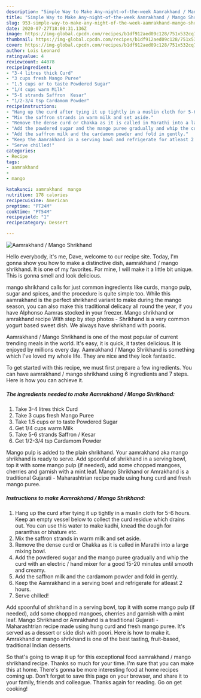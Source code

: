 ```yaml
---
description: "Simple Way to Make Any-night-of-the-week Aamrakhand / Mango Shrikhand"
title: "Simple Way to Make Any-night-of-the-week Aamrakhand / Mango Shrikhand"
slug: 953-simple-way-to-make-any-night-of-the-week-aamrakhand-mango-shrikhand
date: 2020-07-27T18:00:31.136Z
image: https://img-global.cpcdn.com/recipes/b1df912aed09c128/751x532cq70/aamrakhand-mango-shrikhand-recipe-main-photo.jpg
thumbnail: https://img-global.cpcdn.com/recipes/b1df912aed09c128/751x532cq70/aamrakhand-mango-shrikhand-recipe-main-photo.jpg
cover: https://img-global.cpcdn.com/recipes/b1df912aed09c128/751x532cq70/aamrakhand-mango-shrikhand-recipe-main-photo.jpg
author: Lois Leonard
ratingvalue: 4
reviewcount: 44078
recipeingredient:
- "3-4 litres thick Curd"
- "3 cups fresh Mango Puree"
- "1.5 cups or to taste Powdered Sugar"
- "1/4 cups warm Milk"
- "5-6 strands Saffron  Kesar"
- "1/2-3/4 tsp Cardamom Powder"
recipeinstructions:
- "Hang up the curd after tying it up tightly in a muslin cloth for 5-6 hours. Keep an empty vessel below to collect the curd residue which drains out. You can use this water to make kadhi, knead the dough for paranthas or bhature etc."
- "Mix the saffron strands in warm milk and set aside."
- "Remove the dense curd or Chakka as it is called in Marathi into a large mixing bowl."
- "Add the powdered sugar and the mango puree gradually and whip the curd with an electric / hand mixer for a good 15-20 minutes until smooth and creamy."
- "Add the saffron milk and the cardamom powder and fold in gently."
- "Keep the Aamrakhand in a serving bowl and refrigerate for atleast 2 hours."
- "Serve chilled!"
categories:
- Recipe
tags:
- aamrakhand
- 
- mango

katakunci: aamrakhand  mango 
nutrition: 178 calories
recipecuisine: American
preptime: "PT24M"
cooktime: "PT54M"
recipeyield: "1"
recipecategory: Dessert

---
```



![Aamrakhand / Mango Shrikhand](https://img-global.cpcdn.com/recipes/b1df912aed09c128/751x532cq70/aamrakhand-mango-shrikhand-recipe-main-photo.jpg)

Hello everybody, it's me, Dave, welcome to our recipe site. Today, I'm gonna show you how to make a distinctive dish, aamrakhand / mango shrikhand. It is one of my favorites. For mine, I will make it a little bit unique. This is gonna smell and look delicious.

mango shrikhand calls for just common ingredients like curds, mango pulp, sugar and spices, and the procedure is quite simple too. While this aamrakhand is the perfect shrikhand variant to make during the mango season, you can also make this traditional delicacy all round the year, if you have Alphonso Aamras stocked in your freezer. Mango shrikhand or amrakhand recipe With step by step photos - Shrikhand is a very common yogurt based sweet dish. We always have shrikhand with pooris.

Aamrakhand / Mango Shrikhand is one of the most popular of current trending meals in the world. It's easy, it is quick, it tastes delicious. It is enjoyed by millions every day. Aamrakhand / Mango Shrikhand is something which I've loved my whole life. They are nice and they look fantastic.


To get started with this recipe, we must first prepare a few ingredients. You can have aamrakhand / mango shrikhand using 6 ingredients and 7 steps. Here is how you can achieve it.

<!--inarticleads1-->

##### The ingredients needed to make Aamrakhand / Mango Shrikhand:

1. Take 3-4 litres thick Curd
1. Take 3 cups fresh Mango Puree
1. Take 1.5 cups or to taste Powdered Sugar
1. Get 1/4 cups warm Milk
1. Take 5-6 strands Saffron / Kesar
1. Get 1/2-3/4 tsp Cardamom Powder


Mango pulp is added to the plain shrikhand. Your aamrakhand aka mango shrikhand is ready to serve. Add spoonful of shrikhand in a serving bowl, top it with some mango pulp (if needed), add some chopped mangoes, cherries and garnish with a mint leaf. Mango Shrikhand or Amrakhand is a traditional Gujarati - Maharashtrian recipe made using hung curd and fresh mango puree. 

<!--inarticleads2-->

##### Instructions to make Aamrakhand / Mango Shrikhand:

1. Hang up the curd after tying it up tightly in a muslin cloth for 5-6 hours. Keep an empty vessel below to collect the curd residue which drains out. You can use this water to make kadhi, knead the dough for paranthas or bhature etc.
1. Mix the saffron strands in warm milk and set aside.
1. Remove the dense curd or Chakka as it is called in Marathi into a large mixing bowl.
1. Add the powdered sugar and the mango puree gradually and whip the curd with an electric / hand mixer for a good 15-20 minutes until smooth and creamy.
1. Add the saffron milk and the cardamom powder and fold in gently.
1. Keep the Aamrakhand in a serving bowl and refrigerate for atleast 2 hours.
1. Serve chilled!


Add spoonful of shrikhand in a serving bowl, top it with some mango pulp (if needed), add some chopped mangoes, cherries and garnish with a mint leaf. Mango Shrikhand or Amrakhand is a traditional Gujarati - Maharashtrian recipe made using hung curd and fresh mango puree. It&#39;s served as a dessert or side dish with poori. Here is how to make it. Amrakhand or mango shrikhand is one of the best tasting, fruit-based, traditional Indian desserts. 

So that's going to wrap it up for this exceptional food aamrakhand / mango shrikhand recipe. Thanks so much for your time. I'm sure that you can make this at home. There's gonna be more interesting food at home recipes coming up. Don't forget to save this page on your browser, and share it to your family, friends and colleague. Thanks again for reading. Go on get cooking!
